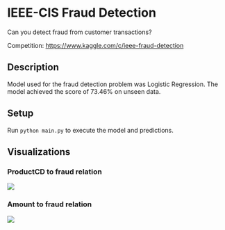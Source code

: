 # IEEE-CIS Fraud Detection

Can you detect fraud from customer transactions?

Competition: https://www.kaggle.com/c/ieee-fraud-detection

## Description

Model used for the fraud detection problem was Logistic Regression. The model achieved the score of 73.46% on unseen data.

## Setup

Run `python main.py` to execute the model and predictions.

## Visualizations

### ProductCD to fraud relation

![](assets/product-cd-to-fraud-relation.png)

### Amount to fraud relation

![](assets/amount-to-fraud-relation.png)
